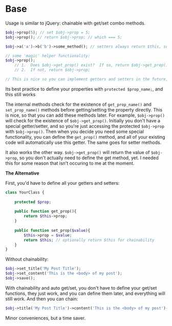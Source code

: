 Base
====

Usage is similar to jQuery:  chainable with get/set combo methods.

```php
$obj->prop(5); // set $obj->prop = 5;
$obj->prop(); // return $obj->prop; // which === 5;

$obj->a('a')->b('b')->some_method(); // setters always return $this, so you can chain any existing methods

// some 'magic' helper functionality:
$obj->prop();
    // 1.  Does $obj->get_prop() exist?  If so, return $obj->get_prop() value
    // 2.  If not, return $obj->prop;

// This is nice so you can implement getters and setters in the future, when they're needed.
```



Its best practice to define your properties with `protected $prop_name;`, and this still works

The internal methods check for the existence of `get_prop_name()` and `set_prop_name()` methods before getting/setting the property directly.  This is nice, so that you can add these methods later.  For example, `$obj->prop()` will check for the existence of `$obj->get_prop()`.  Initially you don't have a special getter/setter, and so you're just accessing the protected `$obj->prop` with `$obj->prop()`.  Then when you decide you need some special functionality, you can define the `get_prop()` method, and all of your existing code will automatically use this getter.  The same goes for setter methods.

It also works the other way.  `$obj->get_prop()` will return the value of `$obj->prop`, so you don't actually need to define the get method, yet.  I needed this for some reason that isn't occuring to me at the moment.

**The Alternative**

First, you'd have to define all your getters and setters:

```php
class YourClass {
    
    protected $prop;
    
    public function get_prop(){
        return $this->prop;
    }
    
    public function set_prop($value){
        $this->prop = $value;
        return $this; // optionally return $this for chainability
    }
}
```

Without chainability:

```php
$obj->set_title('My Post Title');
$obj->set_content('This is the <body> of my post');
$obj->save();
```

With chainability and auto get/set, you don't have to define your get/set functions, they just work, and you can define them later, and everything will still work.  And then you can chain:

```php
$obj->title('My Post Title')->content('This is the <body> of my post')->save();
```

Minor conveniences, but a time saver.
